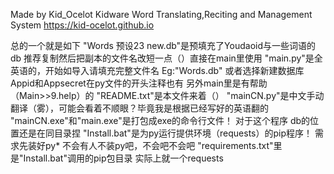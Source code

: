 Made by Kid_Ocelot
Kidware Word Translating,Reciting and Management System
https://kid-ocelot.github.io

总的一个就是如下
"Words 预设23 new.db"是预填充了Youdaoid与一些词语的db
	推荐复制然后把副本的文件名改短一点（）直接在main里使用
"main.py"是全英语的，开始如导入请填充完整文件名 Eg:"Words.db" 
	或者选择新建数据库 Appid和Appsecret在py文件的开头注释也有
	另外main里是有帮助（Main>>9.help）的
"README.txt"是本文件来着（）
"mainCN.py"是中文手动翻译（雾），可能会看着不顺眼？毕竟我是根据已经写好的英语翻的
"mainCN.exe"和"main.exe"是打包成exe的命令行文件！ 对于这个程序 db的位置还是在同目录捏
"Install.bat"是为py运行提供环境（requests）的pip程序！ 需求先装好py*  不会有人不装py吧，不会吧不会吧
"requirements.txt"里是"Install.bat"调用的pip包目录 实际上就一个requests